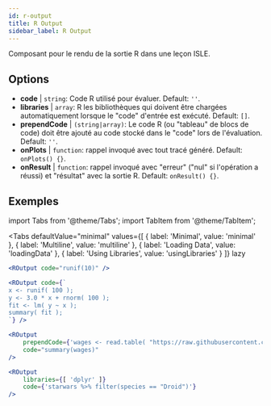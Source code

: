 ```yaml
---
id: r-output
title: R Output
sidebar_label: R Output
---
```


Composant pour le rendu de la sortie R dans une leçon ISLE.

## Options

* __code__ | `string`: Code R utilisé pour évaluer. Default: `''`.
* __libraries__ | `array`: R les bibliothèques qui doivent être chargées automatiquement lorsque le "code" d'entrée est exécuté. Default: `[]`.
* __prependCode__ | `(string|array)`: Le code R (ou "tableau" de blocs de code) doit être ajouté au code stocké dans le "code" lors de l'évaluation. Default: `''`.
* __onPlots__ | `function`: rappel invoqué avec tout tracé généré. Default: `onPlots() {}`.
* __onResult__ | `function`: rappel invoqué avec "erreur" ("nul" si l'opération a réussi) et "résultat" avec la sortie R. Default: `onResult() {}`.


## Exemples

import Tabs from '@theme/Tabs';
import TabItem from '@theme/TabItem';

<Tabs
    defaultValue="minimal"
    values={[
        { label: 'Minimal', value: 'minimal' },
        { label: 'Multiline', value: 'multiline' },
        { label: 'Loading Data', value: 'loadingData' },
        { label: 'Using Libraries', value: 'usingLibraries' }
    ]}
    lazy
>

<TabItem value="minimal" >

```jsx live
<ROutput code="runif(10)" />
```

</TabItem>

<TabItem value="multiline" >

```jsx live
<ROutput code={`
x <- runif( 100 );
y <- 3.0 * x + rnorm( 100 );
fit <- lm( y ~ x );
summary( fit );
`} />
```

</TabItem>

<TabItem value="loadingData" >

```jsx live
<ROutput 
    prependCode={'wages <- read.table( "https://raw.githubusercontent.com/stdlib-js/stdlib/develop/lib/node_modules/%40stdlib/datasets/berndt-cps-wages-1985/data/data.csv", header=TRUE, sep=",")'} 
    code="summary(wages)"
/>
```

</TabItem>

<TabItem value="usingLibraries" >

```jsx live
<ROutput 
    libraries={[ 'dplyr' ]}
    code={'starwars %>% filter(species == "Droid")'}
/>
```

</TabItem>

</Tabs>
